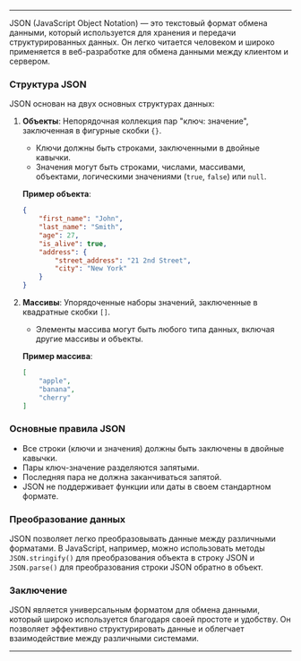 * * *
JSON (JavaScript Object Notation) — это текстовый формат обмена данными, который используется для хранения и передачи структурированных данных. Он легко читается человеком и широко применяется в веб-разработке для обмена данными между клиентом и сервером.

### Структура JSON

JSON основан на двух основных структурах данных:

1. **Объекты**: Непорядочная коллекция пар "ключ: значение", заключенная в фигурные скобки `{}`.
   - Ключи должны быть строками, заключенными в двойные кавычки.
   - Значения могут быть строками, числами, массивами, объектами, логическими значениями (`true`, `false`) или `null`.

   **Пример объекта**:
   ```json
   {
       "first_name": "John",
       "last_name": "Smith",
       "age": 27,
       "is_alive": true,
       "address": {
           "street_address": "21 2nd Street",
           "city": "New York"
       }
   }
   ```

2. **Массивы**: Упорядоченные наборы значений, заключенные в квадратные скобки `[]`.
   - Элементы массива могут быть любого типа данных, включая другие массивы и объекты.

   **Пример массива**:
   ```json
   [
       "apple",
       "banana",
       "cherry"
   ]
   ```

### Основные правила JSON

- Все строки (ключи и значения) должны быть заключены в двойные кавычки.
- Пары ключ-значение разделяются запятыми.
- Последняя пара не должна заканчиваться запятой.
- JSON не поддерживает функции или даты в своем стандартном формате.

### Преобразование данных

JSON позволяет легко преобразовывать данные между различными форматами. В JavaScript, например, можно использовать методы `JSON.stringify()` для преобразования объекта в строку JSON и `JSON.parse()` для преобразования строки JSON обратно в объект.

### Заключение

JSON является универсальным форматом для обмена данными, который широко используется благодаря своей простоте и удобству. Он позволяет эффективно структурировать данные и облегчает взаимодействие между различными системами.

* * *
